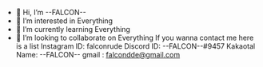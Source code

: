 - 👋 Hi, I’m --FALCON--
- 👀 I’m interested in Everything
- 🌱 I’m currently learning Everything
- 💞️ I’m looking to collaborate on Everything
If you wanna contact me here is a list
Instagram ID:  falconrude
Discord ID:    --FALCON--#9457
Kakaotal Name: --FALCON--
gmail :        falcondde@gmail.com

